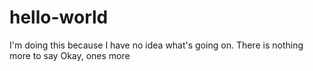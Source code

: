 # hello-world
I'm doing this because I have no idea what's going on.
There is nothing more to say
Okay, ones more
